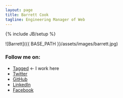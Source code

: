 ```yaml
---
layout: page
title: Barrett Cook
tagline: Engineering Manager of Web
---
```

{% include JB/setup %}

![Barrett]({{ BASE_PATH }}/assets/images/barrett.jpg)

### Follow me on:
<ul>
  <li><a href="http://tagged.com/barrettcook">Tagged</a> ← I work here</li>
  <li><a href="https://twitter.com/barrettcook">Twitter</a></li>
  <li><a href="https://github.com/barrettcook">GitHub</a></li>
  <li><a href="http://www.linkedin.com/in/barrettcook">LinkedIn</a></li>
  <li><a href="https://www.facebook.com/barrett.cook">Facebook</a></li>
</ul>
